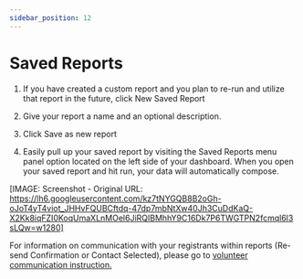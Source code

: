 ```yaml
---
sidebar_position: 12
---
```




# Saved Reports

1. If you have created a custom report and you plan to re-run and utilize that report in the future, click New Saved Report

2. Give your report a name and an optional description. 

3. Click Save as new report

4. Easily pull up your saved report by visiting the Saved Reports menu panel option located on the left side of your dashboard. When you open your saved report and hit run, your data will automatically compose. 

[IMAGE: Screenshot - Original URL: https://lh6.googleusercontent.com/kz7tNYGQB8B2oGh-oJoT4yT4viot_JHHvFQUBCftdq-47dp7mbNtXw40Jh3CuDdKaQ-X2Kk8iqFZI0KoqUmaXLnMOel6JiRQIBMhhY9C16Dk7P6TWGTPN2fcmql6l3sLQw=w1280]

For information on communication with your registrants within reports (Re-send Confirmation or Contact Selected), please go to [volunteer communication instruction.](<registrant-reports/registrant-communication.html>)
